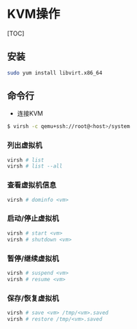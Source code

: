 # KVM操作

[TOC]

## 安装
``` bash
sudo yum install libvirt.x86_64
```

## 命令行

- 连接KVM

``` bash
$ virsh -c qemu+ssh://root@<host>/system
```

### 列出虚拟机

``` bash
virsh # list
virsh # list --all
```

### 查看虚拟机信息

``` bash
virsh # dominfo <vm>
```

### 启动/停止虚拟机

``` bash
virsh # start <vm>
virsh # shutdown <vm>
```

### 暂停/继续虚拟机

``` bash
virsh # suspend <vm>
virsh # resume <vm>
```

### 保存/恢复虚拟机

``` bash
virsh # save <vm> /tmp/<vm>.saved
virsh # restore /tmp/<vm>.saved
```